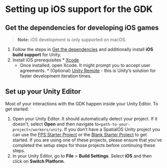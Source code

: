 # Setting up iOS support for the GDK

## Get the dependencies for developing iOS games

> **Note:** iOS development is only supported on macOS.

  1. Follow the steps in [Get the dependencies]({{urlRoot}}/setup-and-installing) and additionally install **iOS build support** for Unity.
  1. Install iOS prerequisites
    * [Xcode](https://developer.apple.com/xcode/)
      * Once installed, open Xcode. It might prompt you to accept user agreements.
    * (Optional) [Unity Remote](https://itunes.apple.com/gb/app/unity-remote-5/id871767552?mt=8) - this is Unity’s solution for faster development iteration times.

## Set up your Unity Editor

Most of your interactions with the GDK happen inside your Unity Editor. To get started:

1. Open your Unity Editor. It should automatically detect your project. If it doesn't, select **Open** and then navigate to`<path-to-your-project>/workers/unity`. If you don’t have a SpatialOS Unity project you can use the [FPS Starter Project]({{urlRoot}}/content/get-started/get-started) or the [Blank Starter Project]({{urlRoot}}/projects/blank/overview) to get started. If you are using one of these projects, please ensure that you've completed the setup steps for those projects before continuing these steps.
1. In your Unity Editor, go to **File** > **Build Settings**. Select **iOS** and then click on **Switch Platform**.
